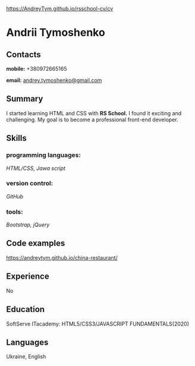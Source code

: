 https://AndreyTym.github.io/rsschool-cv/cv

# Andrii Tymoshenko
## Contacts
**mobile:** +380972665165


**email:** andrey.tymoshenko@gmail.com
## Summary
I started learning HTML and CSS with **RS School.**
I found it exciting and challenging.
My goal is to become a professional front-end developer.
## Skills
  ### programming languages:
 *HTML/CSS, Jawa script*
  ### version control:
*GitHub*
  ### tools: 
*Bootstrap, jQuery*
## Code examples
  https://andreytym.github.io/china-restaurant/
## Experience 
 No
## Education
SoftServe ITacademy: HTML5/CSS3/JAVASCRIPT FUNDAMENTALS(2020)
## Languages
Ukraine, English
